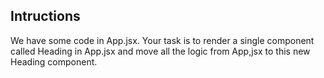 ## Intructions 
We have some code in App.jsx. Your task is to render a single component called Heading in App.jsx and move all the logic from App,jsx to this new Heading component.